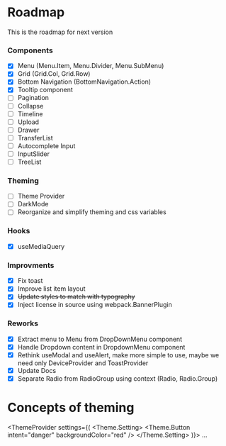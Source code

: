 # Roadmap

This is the roadmap for next version

### Components
- [x] Menu (Menu.Item, Menu.Divider, Menu.SubMenu)
- [x] Grid (Grid.Col, Grid.Row)
- [x] Bottom Navigation (BottomNavigation.Action)
- [x] Tooltip component
- [ ] Pagination
- [ ] Collapse
- [ ] Timeline
- [ ] Upload
- [ ] Drawer
- [ ] TransferList
- [ ] Autocomplete Input
- [ ] InputSlider
- [ ] TreeList

### Theming
- [ ] Theme Provider
- [ ] DarkMode
- [ ] Reorganize and simplify theming and css variables

### Hooks

- [x] useMediaQuery


### Improvments
- [x] Fix toast
- [x] Improve list item layout
- [x] ~~Update styles to match with typography~~
- [x] Inject license in source using webpack.BannerPlugin

### Reworks
- [x] Extract menu to Menu from DropDownMenu component
- [x] Handle Dropdown content in DropdownMenu component
- [x] Rethink useModal and useAlert, make more simple to use, maybe we need only DeviceProvider and ToastProvider
- [x] Update Docs
- [x] Separate Radio from RadioGroup using context (Radio, Radio.Group)

# Concepts of theming

<ThemeProvider settings={(
    <Theme.Setting>
        <Theme.Button intent="danger" backgroundColor="red" />
    </Theme.Setting>
)}>
    ...
</ThemeProvider>